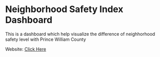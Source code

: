 # Neighborhood Safety Index Dashboard
This is a dashboard which help visualize the difference of neighhorhood safety level with Prince William County

Website: [Click Here](https://nsidash-pwc.streamlit.app/)